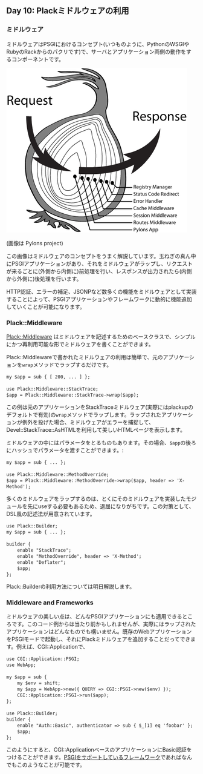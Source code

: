 ## Day 10: Plackミドルウェアの利用

### ミドルウェア

ミドルウェアはPSGIにおけるコンセプト(いつものように、PythonのWSGIやRubyのRackからのパクリです)で、サーバとアプリケーション両側の動作をするコンポーネントです。

![WSGI middleware onion](../images/pylons_as_onion.png)

(画像は Pylons project)

この画像はミドルウェアのコンセプトをうまく解説しています。玉ねぎの真ん中にPSGIアプリケーションがあり、それをミドルウェアがラップし、リクエストが来るごとに(外側から内側に)前処理を行い、レスポンスが出力されたら(内側から外側に)後処理を行います。

HTTP認証、エラーの補足、JSONPなど数多くの機能をミドルウェアとして実装することによって、PSGIアプリケーションやフレームワークに動的に機能追加していくことが可能になります。

### Plack::Middleware

[Plack::Middleware](http://search.cpan.org/perldoc?Plack::Middleware) はミドルウェアを記述するためのベースクラスで、シンプルにかつ再利用可能な形でミドルウェアを書くことができます。

Plack::Middlewareで書かれたミドルウェアの利用は簡単で、元のアプリケーションを`wrap`メソッドでラップするだけです。

    my $app = sub { [ 200, ... ] };
    
    use Plack::Middleware::StackTrace;
    $app = Plack::Middleware::StackTrace->wrap($app);

この例は元のアプリケーションをStackTraceミドルウェア(実際にはplackupのデフォルトで有効)の`wrap`メソッドでラップします。ラップされたアプリケーションが例外を投げた場合、ミドルウェアがエラーを捕捉して、Devel::StackTrace::AsHTMLを利用して美しいHTMLページを表示します。

ミドルウェアの中にはパラメータをとるものもあります。その場合、`$app`の後ろにハッシュでパラメータを渡すことができます。:

    my $app = sub { ... };
    
    use Plack::Middleware::MethodOverride;
    $app = Plack::Middleware::MethodOverride->wrap($app, header => 'X-Method');

多くのミドルウェアをラップするのは、とくにそのミドルウェアを実装したモジュールを先にuseする必要もあるため、退屈になりがちです。この対策として、DSL風の記述法が用意されています。

    use Plack::Builder;
    my $app = sub { ... };

    builder {
        enable "StackTrace";
        enable "MethodOverride", header => 'X-Method';
        enable "Deflater";
        $app;
    };

Plack::Builderの利用方法については明日解説します。

### Middleware and Frameworks

ミドルウェアの美しい点は、どんなPSGIアプリケーションにも適用できるところです。このコード例からは当たり前かもしれませんが、実際にはラップされたアプリケーションはどんなものでも構いません。既存のWebアプリケーションをPSGIモードで起動し、それにPlackミドルウェアを追加することだってできます。例えば、CGI::Applicationで、

    use CGI::Application::PSGI;
    use WebApp;
    
    my $app = sub {
        my $env = shift;
        my $app = WebApp->new({ QUERY => CGI::PSGI->new($env) });
        CGI::Application::PSGI->run($app);
    };
    
    use Plack::Builder;
    builder {
        enable "Auth::Basic", authenticator => sub { $_[1] eq 'foobar' };
        $app;
    };

このようにすると、CGI::ApplicationベースのアプリケーションにBasic認証をつけることができます。[PSGIをサポートしているフレームワーク](http://plackperl.org/#frameworks)であればなんでもこのようなことが可能です。
